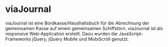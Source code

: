 # viaJournal
viaJournal ist eine Bordkasse/Haushaltsbuch für die Abrechnung der gemeinsamen Kasse auf einem gemeinsamen Schiffstörn. viaJournal ist als responsive Web-Application erstellt. Dazu wurden die JavaScript-Frameworks jQuery, jQuery Mobile und MobiScroll genutzt.

